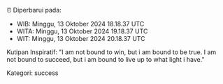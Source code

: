 ⏰ Diperbarui pada:
- WIB: Minggu, 13 Oktober 2024 18.18.37 UTC
- WITA: Minggu, 13 Oktober 2024 19.18.37 UTC
- WIT: Minggu, 13 Oktober 2024 20.18.37 UTC

Kutipan Inspiratif:
"I am not bound to win, but i am bound to be true. I am not bound to succeed, but i am bound to live up to what light i have."


Kategori: success

